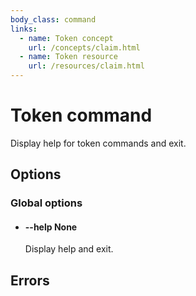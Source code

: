 ```yaml
---
body_class: command
links:
  - name: Token concept
    url: /concepts/claim.html
  - name: Token resource
    url: /resources/claim.html
---
```


# Token command

<section>

Display help for token commands and exit.

</section>

<section>

## Options

### Global options

- <h4 id="help">--help <span class="argument-info">None</span></h4>

  Display help and exit.

</section>

<section>

## Errors

</section>
